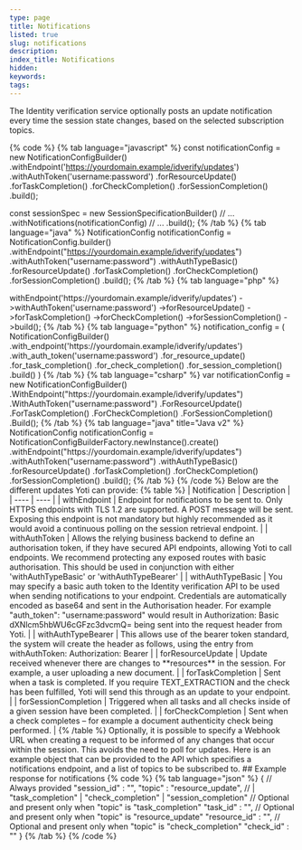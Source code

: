 ```yaml
---
type: page
title: Notifications
listed: true
slug: notifications
description: 
index_title: Notifications
hidden: 
keywords: 
tags: 
---
```


The Identity verification service optionally posts an update notification every time the session state changes, based on the selected subscription topics.

{% code %}
{% tab language="javascript" %}
const notificationConfig = new NotificationConfigBuilder()
    .withEndpoint('https://yourdomain.example/idverify/updates')
    .withAuthToken('username:password')
    .forResourceUpdate()
    .forTaskCompletion()
    .forCheckCompletion()
    .forSessionCompletion()
    .build();

const sessionSpec = new SessionSpecificationBuilder()
    // ...
    .withNotifications(notificationConfig)
    // ...
    .build();
{% /tab %}
{% tab language="java" %}
NotificationConfig notificationConfig = NotificationConfig.builder()
                .withEndpoint("https://yourdomain.example/idverify/updates")
                .withAuthToken("username:password")
  							.withAuthTypeBasic()
                .forResourceUpdate()
                .forTaskCompletion()
                .forCheckCompletion()
                .forSessionCompletion()
                .build();
{% /tab %}
{% tab language="php" %}
<?php

$notificationConfig = (new NotificationConfigBuilder())
    ->withEndpoint('https://yourdomain.example/idverify/updates')
    ->withAuthToken('username:password')
    ->forResourceUpdate()
    ->forTaskCompletion()
    ->forCheckCompletion()
    ->forSessionCompletion()
    ->build();
{% /tab %}
{% tab language="python" %}
notification_config = (
    NotificationConfigBuilder()
    .with_endpoint('https://yourdomain.example/idverify/updates')
    .with_auth_token('username:password')
    .for_resource_update()
    .for_task_completion()
    .for_check_completion()
    .for_session_completion()
    .build()
)
{% /tab %}
{% tab language="csharp" %}
var notificationConfig = new NotificationConfigBuilder()
                .WithEndpoint("https://yourdomain.example/idverify/updates")
                .WithAuthToken("username:password")
                .ForResourceUpdate()
                .ForTaskCompletion()
                .ForCheckCompletion()
                .ForSessionCompletion()
                .Build();
{% /tab %}
{% tab language="java" title="Java v2" %}
NotificationConfig notificationConfig = NotificationConfigBuilderFactory.newInstance().create()
                .withEndpoint("https://yourdomain.example/idverify/updates")
                .withAuthToken("username:password")
  							.withAuthTypeBasic()
                .forResourceUpdate()
                .forTaskCompletion()
                .forCheckCompletion()
                .forSessionCompletion()
                .build();
{% /tab %}
{% /code %}

Below are the different updates Yoti can provide:

{% table %}
| Notification | Description | 
| ---- | ---- | 
| withEndpoint | Endpoint for notifications to be sent to. Only HTTPS endpoints with TLS 1.2 are supported. A POST message will be sent. Exposing this endpoint is not mandatory but highly recommended as it would avoid a continuous polling on the session retrieval endpoint. | 
| withAuthToken | Allows the relying business backend to define an authorisation token, if they have secured API endpoints, allowing Yoti to call endpoints. We recommend protecting any exposed routes with basic authorisation. This should be used in conjunction with either 'withAuthTypeBasic' or 'withAuthTypeBearer' | 
| withAuthTypeBasic | You may specify a basic auth token to the Identity verification API to be used when sending notifications to your endpoint. Credentials are automatically encoded as base64 and sent in the Authorisation header. For example "auth_token": "username:password" would result in Authorization: Basic dXNlcm5hbWU6cGFzc3dvcmQ= being sent into the request header from Yoti. | 
| withAuthTypeBearer | This allows use of the bearer token standard, the system will create the header as follows, using the entry from withAuthToken: Authorization: Bearer | 
| forResourceUpdate | Update received whenever there are changes to **resources** in the session. For example, a user uploading a new document. | 
| forTaskCompletion | Sent when a task is completed. If you require TEXT_EXTRACTION and the check has been fulfilled, Yoti will send this through as an update to your endpoint. | 
| forSessionCompletion | Triggered when all tasks and all checks inside of a given session have been completed. | 
| forCheckCompletion | Sent when a check completes – for example a document authenticity check being performed. | 
{% /table %}

Optionally, it is possible to specify a Webhook URL when creating a request to be informed of any changes that occur within the session. This avoids the need to poll for updates. Here is an example object that can be provided to the API which specifies a notifications endpoint, and a list of topics to be subscribed to.

## Example response for notifications

{% code %}
{% tab language="json" %}
{
    // Always provided
    "session_id" : "<uuid>",
    "topic" : "resource_update", // | "task_completion" | "check_completion" | "session_completion"
    // Optional and present only when "topic" is "task_completion"
    "task_id" : "<uuid>",
    // Optional and present only when "topic" is "resource_update"
    "resource_id" : "<uuid>",
    // Optional and present only when "topic" is "check_completion"
    "check_id" : "<uuid>"
  }
{% /tab %}
{% /code %}